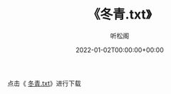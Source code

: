﻿---
title:  《冬青.txt》
date:   2022-01-02T00:00:00+00:00
author: 听松阁
layout: post
permalink: /冬青/
categories: 小说
tags: [小说]
---

点击《 [冬青.txt](http://img.660000.xyz/bookstukust/book/bntxt/10/冬青.txt)》进行下载
